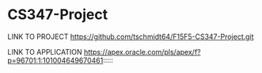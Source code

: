 # CS347-Project
LINK TO PROJECT
https://github.com/tschmidt64/F15F5-CS347-Project.git

LINK TO APPLICATION
https://apex.oracle.com/pls/apex/f?p=96701:1:101004649670461:::::
